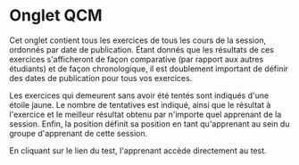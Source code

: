 # Onglet QCM

Cet onglet contient tous les exercices de tous les cours de la session, ordonnés par date de publication. Étant donnés que les résultats de ces exercices s'afficheront de façon comparative \(par rapport aux autres étudiants\) et de façon chronologique, il est doublement important de définir des dates de publication pour tous vos exercices.

Les exercices qui demeurent sans avoir été tentés sont indiqués d'une étoile jaune. Le nombre de tentatives est indiqué, ainsi que le résultat à l'exercice et le meilleur résultat obtenu par n'importe quel apprenant de la session. Enfin, la position définit sa position en tant qu'apprenant au sein du groupe d'apprenant de cette session.

En cliquant sur le lien du test, l'apprenant accède directement au test.

